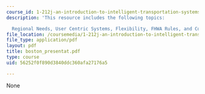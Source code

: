 ```yaml
---
course_id: 1-212j-an-introduction-to-intelligent-transportation-systems-spring-2005
description: 'This resource includes the following topics:

  Regional Needs, User Centric Systems, Flexibility, FHWA Rules, and Conclusion.'
file_location: /coursemedia/1-212j-an-introduction-to-intelligent-transportation-systems-spring-2005/56252f0f890d3840ddc360afa27176a5_boston_presentat.pdf
file_type: application/pdf
layout: pdf
title: boston_presentat.pdf
type: course
uid: 56252f0f890d3840ddc360afa27176a5

---
```

None